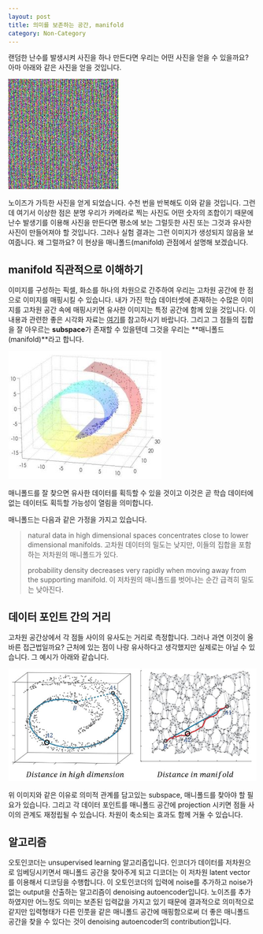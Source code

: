 ```yaml
---
layout: post
title: 의미를 보존하는 공간, manifold
category: Non-Category
---
```


랜덤한 난수를 발생시켜 사진을 하나 만든다면 우리는 어떤 사진을 얻을 수 있을까요?
아마 아래와 같은 사진을 얻을 것입니다.

![](/public/img/manifold_learning_figure1.JPG "Figure1 of manifold_learning")

노이즈가 가득한 사진을 얻게 되었습니다.
수천 번을 반복해도 이와 같을 것입니다.
그런데 여기서 이상한 점은 분명 우리가 카메라로 찍는 사진도 어떤 숫자의 조합이기 때문에 난수 발생기를 이용해 사진을 만든다면 평소에 보는 그럴듯한 사진 또는 그것과 유사한 사진이 만들어져야 할 것입니다.
그러나 실험 결과는 그런 이미지가 생성되지 않음을 보여줍니다.
왜 그럴까요?
이 현상을 매니폴드(manifold) 관점에서 설명해 보겠습니다.


## manifold 직관적으로 이해하기

이미지를 구성하는 픽셀, 화소를 하나의 차원으로 간주하여 우리는 고차원 공간에 한 점으로 이미지를 매핑시킬 수 있습니다.
내가 가진 학습 데이터셋에 존재하는 수많은 이미지를 고차원 공간 속에 매핑시키면 유사한 이미지는 특정 공간에 함께 있을 것입니다.
이 내용과 관련한 좋은 시각화 자료는 [여기](http://vision-explorer.reactive.ai/#/galaxy?_k=n2cees)를 참고하시기 바랍니다.
그리고 그 점들의 집합을 잘 아우르는 **subspace**가 존재할 수 있을텐데 그것을 우리는 **매니폴드(manifold)**라고 합니다.

![](/public/img/manifold_learning_figure2.JPG "Figure2 of manifold_learning, Tangent Bundle Manifold Learning via Grassmann&Stiefel Eigenmaps")


매니폴드를 잘 찾으면 유사한 데이터를 획득할 수 있을 것이고 이것은 곧 학습 데이터에 없는 데이터도 획득할 가능성이 열림을 의미합니다.

매니폴드는 다음과 같은 가정을 가지고 있습니다.

>
> natural data in high dimensional spaces concentrates close to lower dimensional manifolds.
> 고차원 데이터의 밀도는 낮지만, 이들의 집합을 포함하는 저차원의 매니폴드가 있다.
>
> probability density decreases very rapidly when moving away from the supporting manifold.
> 이 저차원의 매니폴드를 벗어나는 순간 급격히 밀도는 낮아진다.
>

## 데이터 포인트 간의 거리

고차원 공간상에서 각 점들 사이의 유사도는 거리로 측정합니다.
그러나 과연 이것이 올바른 접근법일까요?
근처에 있는 점이 나랑 유사하다고 생각했지만 실제로는 아닐 수 있습니다.
그 예시가 아래와 같습니다.

![](/public/img/manifold_learning_figure3.JPG "Figure3 of manifold_learning, A Global Geometric Framework for Nonlinear Dimensionality Reduction")
 
위 이미지와 같은 이유로 의미적 관계를 담고있는 subspace, 매니폴드를 찾아야 할 필요가 있습니다.
그리고 각 데이터 포인트를 매니폴드 공간에 projection 시키면 점들 사이의 관계도 재정립될 수 있습니다.
차원이 축소되는 효과도 함께 거둘 수 있습니다.  

## 알고리즘

오토인코더는 unsupervised learning 알고리즘입니다.
인코더가 데이터를 저차원으로 임베딩시키면서 매니폴드 공간을 찾아주게 되고 디코더는 이 저차원 latent vector를 이용해서 디코딩을 수행합니다. 
이 오토인코더의 입력에 noise를 추가하고 noise가 없는 output을 산출하는 알고리즘이 denoising autoencoder입니다.
노이즈를 추가하였지만 어느정도 의미는 보존된 입력값을 가지고 있기 때문에 결과적으로 의미적으로 같지만 입력형태가 다른 인풋을 같은 매니폴드 공간에 매핑함으로써 더 좋은 매니폴드 공간을 찾을 수 있다는 것이 denoising autoencoder의 contribution입니다.





